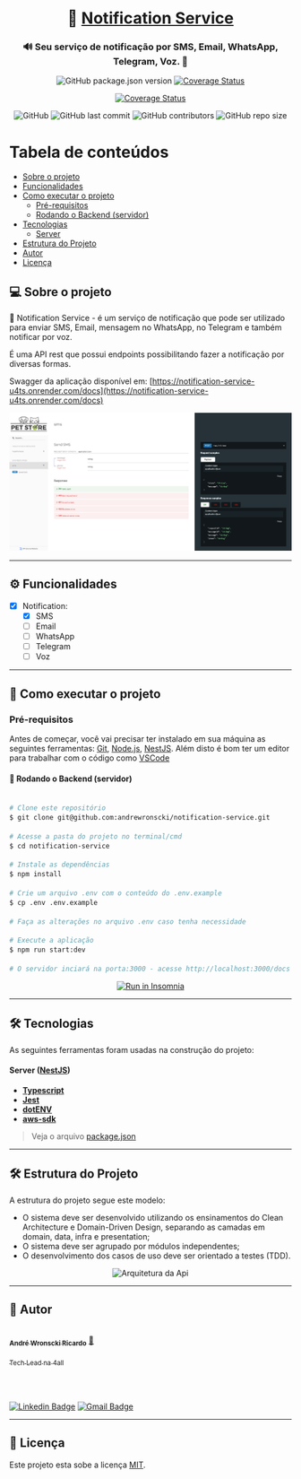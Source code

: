 
<h1 align="center">
     📨 <a href="#" alt="site do places"> Notification Service</a>
</h1>

<h3 align="center">
    🔊 Seu serviço de notificação por SMS, Email, WhatsApp, Telegram, Voz. 💚
</h3>

<div align="center">
<p align="center">
<a><img alt="GitHub package.json version" src="https://img.shields.io/github/package-json/v/andrewronscki/notification-service"></a>
<a href='https://coveralls.io/github/andrewronscki/notification-service?branch=main'><img src='https://coveralls.io/repos/github/andrewronscki/notification-service/badge.svg?branch=main' alt='Coverage Status' /></a>

[![Coverage Status](https://coveralls.io/repos/github/andrewronscki/notification-service/badge.svg?branch=main)](https://coveralls.io/github/andrewronscki/notification-service?branch=main)

<a><img alt="GitHub" src="https://img.shields.io/github/license/andrewronscki/notification-service"></a>
<a><img alt="GitHub last commit" src="https://img.shields.io/github/last-commit/andrewronscki/notification-service"></a>
<a><img alt="GitHub contributors" src="https://img.shields.io/github/contributors/andrewronscki/notification-service"></a>
<a><img alt="GitHub repo size" src="https://img.shields.io/github/repo-size/andrewronscki/notification-service"></a>
</p>
</div>

Tabela de conteúdos
=================
<!--ts-->
   * [Sobre o projeto](#-sobre-o-projeto)
   * [Funcionalidades](#%EF%B8%8F-funcionalidades)
   * [Como executar o projeto](#-como-executar-o-projeto)
     * [Pré-requisitos](#pré-requisitos)
     * [Rodando o Backend (servidor)](#-rodando-o-backend-servidor)
   * [Tecnologias](#-tecnologias)
     * [Server](#server--nestjs)
   * [Estrutura do Projeto](#-estrutura-do-projeto)
   * [Autor](#-autor)
   * [Licença](#-licença)
<!--te-->


## 💻 Sobre o projeto

 📨 Notification Service - é um serviço de notificação que pode ser utilizado para enviar SMS, Email, mensagem no WhatsApp, no Telegram e também notificar por voz.


É uma API rest que possui endpoints possibilitando fazer a notificação por diversas formas.

Swagger da aplicação disponível em: [https://notification-service-u4ts.onrender.com/docs](https://notification-service-u4ts.onrender.com/docs)

<div align="center">
  <img alt="Swagger Notification Service" src="./swagger.png">
</div>

---

## ⚙️ Funcionalidades

- [x] Notification:
  - [x] SMS
  - [ ] Email
  - [ ] WhatsApp
  - [ ] Telegram
  - [ ] Voz

---

## 🚀 Como executar o projeto

### Pré-requisitos

Antes de começar, você vai precisar ter instalado em sua máquina as seguintes ferramentas:
[Git](https://git-scm.com), [Node.js](https://nodejs.org/en/), [NestJS](https://nestjs.com/).
Além disto é bom ter um editor para trabalhar com o código como [VSCode](https://code.visualstudio.com/)

#### 🎲 Rodando o Backend (servidor)

```bash

# Clone este repositório
$ git clone git@github.com:andrewronscki/notification-service.git

# Acesse a pasta do projeto no terminal/cmd
$ cd notification-service

# Instale as dependências
$ npm install

# Crie um arquivo .env com o conteúdo do .env.example
$ cp .env .env.example

# Faça as alterações no arquivo .env caso tenha necessidade

# Execute a aplicação
$ npm run start:dev

# O servidor inciará na porta:3000 - acesse http://localhost:3000/docs

```
<p align="center">
  <a href="https://github.com/andrewronscki/notification-service/blob/main/insomnia.json" target="_blank"><img src="https://insomnia.rest/images/run.svg" alt="Run in Insomnia"></a>
</p>

---

## 🛠 Tecnologias

As seguintes ferramentas foram usadas na construção do projeto:

#### [](https://github.com/andrewronscki/places-serverside)**Server** ([NestJS](https://nodejs.org/en/))
-   **[Typescript](https://www.typescriptlang.org/)**
-   **[Jest](https://jestjs.io/pt-BR/)**
-   **[dotENV](https://github.com/motdotla/dotenv)**
-   **[aws-sdk](https://www.npmjs.com/package/aws-sdk)**

> Veja o arquivo  [package.json](https://github.com/andrewronscki/notification-service/blob/main/package.json)

---

## 🛠 Estrutura do Projeto
A estrutura do projeto segue este modelo:
- O sistema deve ser desenvolvido utilizando os ensinamentos do Clean Architecture e Domain-Driven Design, separando as camadas em domain, data, infra e presentation;
- O sistema deve ser agrupado por módulos independentes;
- O desenvolvimento dos casos de uso deve ser orientado a testes (TDD).

<div align="center">
  <img alt="Arquitetura da Api" src="https://teste-andrewronscki.s3.amazonaws.com/archtecture.png">
</div>

---

## 🦸 Autor

<a href="https://andrewronscki.com" style="margin: 0px; padding:0;">
 <img style="border-radius: 50%;" src="https://avatars.githubusercontent.com/u/32884775?v=4" width="100px;" alt=""/>
 <br />
 <sub><b>André Wronscki Ricardo</b></sub></a> <a href="https://andrewronscki.com" title="André Wronscki">🚀<p><sub>Tech Lead na 4all</sub></p></a>
 <br />
 <br />


[![Linkedin Badge](https://img.shields.io/badge/-André-blue?style=flat-square&logo=Linkedin&logoColor=white&link=https://www.linkedin.com/in/andr%C3%A9-wronscki-ricardo-13694bb7/)](https://www.linkedin.com/in/andr%C3%A9-wronscki-ricardo-13694bb7/)
[![Gmail Badge](https://img.shields.io/badge/-andrewronscki@gmail.com-c14438?style=flat-square&logo=Gmail&logoColor=white&link=mailto:andrewronscki@gmail.com)](mailto:andrewronscki@gmail.com)

---

## 📝 Licença

Este projeto esta sobe a licença [MIT](./LICENSE.md).
